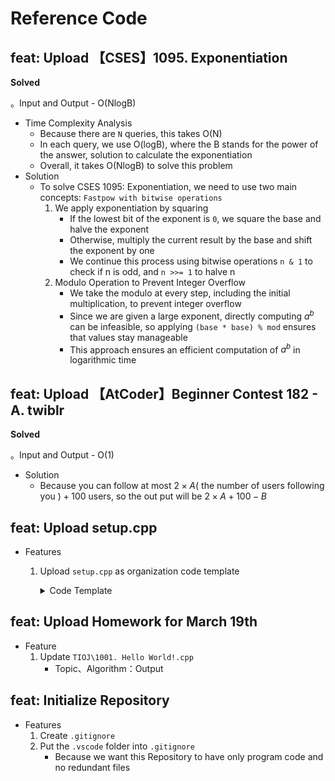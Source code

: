 # Reference Code

## feat: Upload 【CSES】1095. Exponentiation

**Solved**

。Input and Output - O(NlogB)

* Time Complexity Analysis
    * Because there are `N` queries, this takes O(N)
    * In each query, we use O(logB), where the B stands for the power of the answer, solution to calculate the exponentiation
    * Overall, it takes O(NlogB) to solve this problem
* Solution
    * To solve CSES 1095: Exponentiation, we need to use two main concepts:
        `Fastpow with bitwise operations`
        1. We apply exponentiation by squaring
            * If the lowest bit of the exponent is `0`, we square the base and halve the exponent
            * Otherwise, multiply the current result by the base and shift the exponent by one
            * We continue this process using bitwise operations `n & 1` to check if n is odd, and `n >>= 1` to halve n
        2. Modulo Operation to Prevent Integer Overflow
            * We take the modulo at every step, including the initial  multiplication, to prevent integer overflow
            * Since we are given a large exponent, directly computing $a^b$ can be infeasible, so applying `(base * base) % mod` ensures that values stay manageable
            * This approach ensures an efficient computation of $a^b$ in logarithmic time

## feat: Upload 【AtCoder】Beginner Contest 182 - A. twiblr

**Solved**

。Input and Output - O(1)

* Solution
    * Because  you can follow at most $2 \times A ($ the number of users following you $) + 100$ users, so the out put will be $2 \times A + 100 - B$ 

## feat: Upload setup.cpp

* Features
    1. Upload `setup.cpp` as organization code template
        <details>
        <summary>Code Template</summary>

        ```cpp
        #include<bits/stdc++.h>
        using namespace std;

        #define opt ios::sync_with_stdio(0); cin.tie(0); cout.tie(0);

        const int MAXN = 1e7 + 50;
        const int Mod = 1e9 + 7;

        int main(){
            opt;
        }
        ```
        </details>

## feat: Upload Homework for March 19th

* Feature
    1. Update `TIOJ\1001. Hello World!.cpp`
        * Topic、Algorithm：Output

## feat: Initialize Repository

* Features
    1. Create `.gitignore`
    2. Put the `.vscode` folder into `.gitignore`
        * Because we want this Repository to have only program code and no redundant files